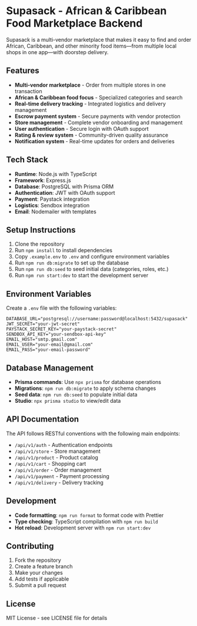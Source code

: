# Supasack - African & Caribbean Food Marketplace Backend

Supasack is a multi-vendor marketplace that makes it easy to find and order African, Caribbean, and other minority food items—from multiple local shops in one app—with doorstep delivery.

## Features

- **Multi-vendor marketplace** - Order from multiple stores in one transaction
- **African & Caribbean food focus** - Specialized categories and search
- **Real-time delivery tracking** - Integrated logistics and delivery management
- **Escrow payment system** - Secure payments with vendor protection
- **Store management** - Complete vendor onboarding and management
- **User authentication** - Secure login with OAuth support
- **Rating & review system** - Community-driven quality assurance
- **Notification system** - Real-time updates for orders and deliveries

## Tech Stack

- **Runtime**: Node.js with TypeScript
- **Framework**: Express.js
- **Database**: PostgreSQL with Prisma ORM
- **Authentication**: JWT with OAuth support
- **Payment**: Paystack integration
- **Logistics**: Sendbox integration
- **Email**: Nodemailer with templates

## Setup Instructions

1. Clone the repository
2. Run `npm install` to install dependencies
3. Copy `.example.env` to `.env` and configure environment variables
4. Run `npm run db:migrate` to set up the database
5. Run `npm run db:seed` to seed initial data (categories, roles, etc.)
6. Run `npm run start:dev` to start the development server

## Environment Variables

Create a `.env` file with the following variables:

```env
DATABASE_URL="postgresql://username:password@localhost:5432/supasack"
JWT_SECRET="your-jwt-secret"
PAYSTACK_SECRET_KEY="your-paystack-secret"
SENDBOX_API_KEY="your-sendbox-api-key"
EMAIL_HOST="smtp.gmail.com"
EMAIL_USER="your-email@gmail.com"
EMAIL_PASS="your-email-password"
```

## Database Management

- **Prisma commands**: Use `npx prisma` for database operations
- **Migrations**: `npm run db:migrate` to apply schema changes
- **Seed data**: `npm run db:seed` to populate initial data
- **Studio**: `npx prisma studio` to view/edit data

## API Documentation

The API follows RESTful conventions with the following main endpoints:

- `/api/v1/auth` - Authentication endpoints
- `/api/v1/store` - Store management
- `/api/v1/product` - Product catalog
- `/api/v1/cart` - Shopping cart
- `/api/v1/order` - Order management
- `/api/v1/payment` - Payment processing
- `/api/v1/delivery` - Delivery tracking

## Development

- **Code formatting**: `npm run format` to format code with Prettier
- **Type checking**: TypeScript compilation with `npm run build`
- **Hot reload**: Development server with `npm run start:dev`

## Contributing

1. Fork the repository
2. Create a feature branch
3. Make your changes
4. Add tests if applicable
5. Submit a pull request

## License

MIT License - see LICENSE file for details

